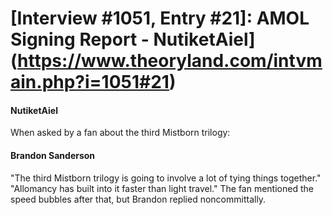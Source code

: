 # [Interview #1051, Entry #21]: AMOL Signing Report - NutiketAiel](https://www.theoryland.com/intvmain.php?i=1051#21)

#### NutiketAiel

When asked by a fan about the third Mistborn trilogy:

#### Brandon Sanderson

"The third Mistborn trilogy is going to involve a lot of tying things together." "Allomancy has built into it faster than light travel." The fan mentioned the speed bubbles after that, but Brandon replied noncommittally.

